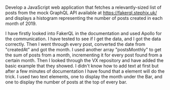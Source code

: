 Develop a JavaScript web application that fetches a relevantly-sized list of posts from the mock GraphQL API available at https://fakerql.stephix.uk/ and displays a histogram representing the number of posts created in each month of 2019. 

I have firstly looked into FakerQL in the documentation and used Apollo for the communication. I have tested to see if I get the data, and I got the data correctly. Then I went through every post, converted the date from "createdAt" and got the month. 
I used another array "postsMonthly" to get the sum of posts from a month, incrementing it for every post found from a certain month. Then I looked through the VX repository and have added the basic example that they showed. 
I didn't know how to add text at first but after a few minutes of documentation I have found that a element will do the trick. 
I used two text elements, one to display the month under the Bar, and one to display the number of posts at the top of every bar.
